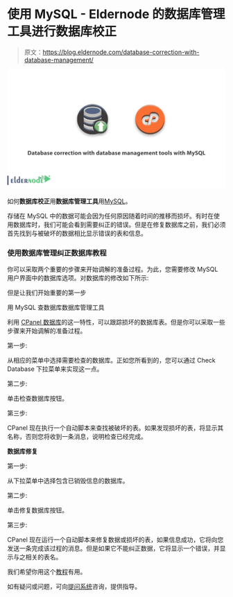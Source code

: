 # 使用 MySQL - Eldernode 的数据库管理工具进行数据库校正

> 原文：<https://blog.eldernode.com/database-correction-with-database-management/>

![Database correction with database management tools with MySQL](img/c6f72ecd1fe7119ab026f680af4f5b72.png)

如何**数据库校正**用**数据库管理工具**用[MySQL](https://eldernode.com/tag/mysql/)。

存储在 MySQL 中的数据可能会因为任何原因随着时间的推移而损坏。有时在使用数据库时，我们可能会看到需要纠正的错误。但是在修复数据库之前，我们必须首先找到与被破坏的数据相比显示错误的表和信息。

### 使用数据库管理纠正数据库教程

你可以采取两个重要的步骤来开始调解的准备过程。为此，您需要修改 MySQL 用户界面中的数据库选项。对数据库的修改如下所示:

但是让我们开始重要的第一步

用 MySQL 查数据库数据库管理工具

利用 [CPanel 数据库](https://eldernode.com/tag/cpanel-database/)的这一特性，可以跟踪损坏的数据库表。但是你可以采取一些步骤来开始调解的准备过程。

第一步:

从相应的菜单中选择需要检查的数据库。正如您所看到的，您可以通过 Check Database 下拉菜单来实现这一点。

第二步:

单击检查数据库按钮。

第三步:

CPanel 现在执行一个自动脚本来查找被破坏的表。如果发现损坏的表，将显示其名称，否则您将收到一条消息，说明检查已经完成。

**数据库修复**

第一步:

从下拉菜单中选择包含已销毁信息的数据库。

第二步:

单击修复数据库按钮。

第三步:

CPanel 现在运行一个自动脚本来修复数据或损坏的表，如果信息成功，它将向您发送一条完成该过程的消息。但是如果它不能纠正数据，它将显示一个错误，并显示与之相关的表名。

我们希望你用这个[教程](https://eldernode.com/category/tutorial/)有用。

如有疑问或问题，可向[提问系统](https://eldernode.com/ask/)咨询，提供指导。